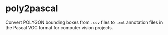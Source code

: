 # poly2pascal
Convert POLYGON bounding boxes from `.csv` files to `.xml` annotation files in the Pascal VOC format for computer vision projects.

